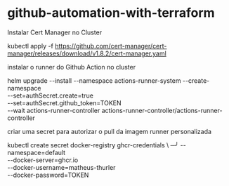 # github-automation-with-terraform

Instalar Cert Manager no Cluster

kubectl apply -f https://github.com/cert-manager/cert-manager/releases/download/v1.8.2/cert-manager.yaml

instalar o runner do Github Action no cluster

helm upgrade --install --namespace actions-runner-system --create-namespace\
  --set=authSecret.create=true\
  --set=authSecret.github_token=TOKEN\
  --wait actions-runner-controller actions-runner-controller/actions-runner-controller

criar uma secret para autorizar o pull da imagem runner personalizada

kubectl create secret docker-registry ghcr-credentials \                   ─╯
  --namespace=default \
  --docker-server=ghcr.io \
  --docker-username=matheus-thurler \
  --docker-password=TOKEN